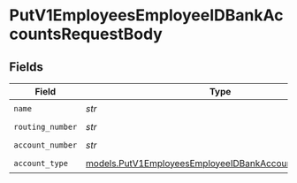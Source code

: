 # PutV1EmployeesEmployeeIDBankAccountsRequestBody


## Fields

| Field                                                                                                                  | Type                                                                                                                   | Required                                                                                                               | Description                                                                                                            |
| ---------------------------------------------------------------------------------------------------------------------- | ---------------------------------------------------------------------------------------------------------------------- | ---------------------------------------------------------------------------------------------------------------------- | ---------------------------------------------------------------------------------------------------------------------- |
| `name`                                                                                                                 | *str*                                                                                                                  | :heavy_check_mark:                                                                                                     | N/A                                                                                                                    |
| `routing_number`                                                                                                       | *str*                                                                                                                  | :heavy_check_mark:                                                                                                     | N/A                                                                                                                    |
| `account_number`                                                                                                       | *str*                                                                                                                  | :heavy_check_mark:                                                                                                     | N/A                                                                                                                    |
| `account_type`                                                                                                         | [models.PutV1EmployeesEmployeeIDBankAccountsAccountType](../models/putv1employeesemployeeidbankaccountsaccounttype.md) | :heavy_check_mark:                                                                                                     | N/A                                                                                                                    |